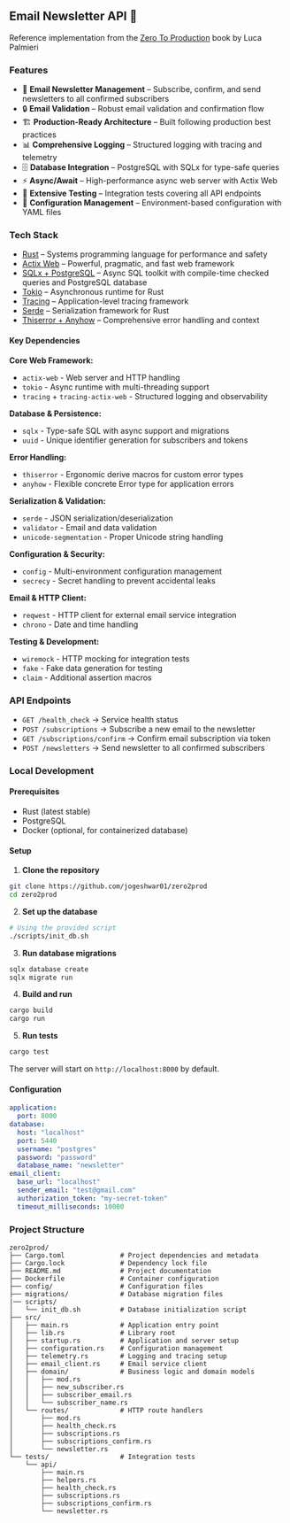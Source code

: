 ## Email Newsletter API 📧

Reference implementation from the <a href="https://www.zero2prod.com/">Zero To Production</a> book by Luca Palmieri

### Features

- 📧 **Email Newsletter Management** – Subscribe, confirm, and send newsletters to all confirmed subscribers
- 🔒 **Email Validation** – Robust email validation and confirmation flow
- 🏗️ **Production-Ready Architecture** – Built following production best practices
- 📊 **Comprehensive Logging** – Structured logging with tracing and telemetry
- 🗄️ **Database Integration** – PostgreSQL with SQLx for type-safe queries
- ⚡ **Async/Await** – High-performance async web server with Actix Web
- 🧪 **Extensive Testing** – Integration tests covering all API endpoints
- 🔧 **Configuration Management** – Environment-based configuration with YAML files

### Tech Stack

- [Rust](https://www.rust-lang.org/) – Systems programming language for performance and safety
- [Actix Web](https://actix.rs/) – Powerful, pragmatic, and fast web framework
- [SQLx + PostgreSQL](https://github.com/launchbadge/sqlx) – Async SQL toolkit with compile-time checked queries and PostgreSQL database
- [Tokio](https://tokio.rs/) – Asynchronous runtime for Rust
- [Tracing](https://tracing.rs/) – Application-level tracing framework
- [Serde](https://serde.rs/) – Serialization framework for Rust
- [Thiserror + Anyhow](https://docs.rs/thiserror/) – Comprehensive error handling and context

#### Key Dependencies

**Core Web Framework:**

- `actix-web` - Web server and HTTP handling
- `tokio` - Async runtime with multi-threading support
- `tracing` + `tracing-actix-web` - Structured logging and observability

**Database & Persistence:**

- `sqlx` - Type-safe SQL with async support and migrations
- `uuid` - Unique identifier generation for subscribers and tokens

**Error Handling:**

- `thiserror` - Ergonomic derive macros for custom error types
- `anyhow` - Flexible concrete Error type for application errors

**Serialization & Validation:**

- `serde` - JSON serialization/deserialization
- `validator` - Email and data validation
- `unicode-segmentation` - Proper Unicode string handling

**Configuration & Security:**

- `config` - Multi-environment configuration management
- `secrecy` - Secret handling to prevent accidental leaks

**Email & HTTP Client:**

- `reqwest` - HTTP client for external email service integration
- `chrono` - Date and time handling

**Testing & Development:**

- `wiremock` - HTTP mocking for integration tests
- `fake` - Fake data generation for testing
- `claim` - Additional assertion macros

### API Endpoints

- `GET /health_check` → Service health status
- `POST /subscriptions` → Subscribe a new email to the newsletter
- `GET /subscriptions/confirm` → Confirm email subscription via token
- `POST /newsletters` → Send newsletter to all confirmed subscribers

### Local Development

#### Prerequisites

- Rust (latest stable)
- PostgreSQL
- Docker (optional, for containerized database)

#### Setup

1. **Clone the repository**

```bash
git clone https://github.com/jogeshwar01/zero2prod
cd zero2prod
```

2. **Set up the database**

```bash
# Using the provided script
./scripts/init_db.sh
```

3. **Run database migrations**

```bash
sqlx database create
sqlx migrate run
```

4. **Build and run**

```bash
cargo build
cargo run
```

5. **Run tests**

```bash
cargo test
```

The server will start on `http://localhost:8000` by default.

#### Configuration

```yaml
application:
  port: 8000
database:
  host: "localhost"
  port: 5440
  username: "postgres"
  password: "password"
  database_name: "newsletter"
email_client:
  base_url: "localhost"
  sender_email: "test@gmail.com"
  authorization_token: "my-secret-token"
  timeout_milliseconds: 10000
```

### Project Structure

```
zero2prod/
├── Cargo.toml              # Project dependencies and metadata
├── Cargo.lock              # Dependency lock file
├── README.md               # Project documentation
├── Dockerfile              # Container configuration
├── config/                 # Configuration files
├── migrations/             # Database migration files
|── scripts/
│   └── init_db.sh          # Database initialization script
├── src/
│   ├── main.rs             # Application entry point
│   ├── lib.rs              # Library root
│   ├── startup.rs          # Application and server setup
│   ├── configuration.rs    # Configuration management
│   ├── telemetry.rs        # Logging and tracing setup
│   ├── email_client.rs     # Email service client
│   ├── domain/             # Business logic and domain models
│   │   ├── mod.rs
│   │   ├── new_subscriber.rs
│   │   ├── subscriber_email.rs
│   │   └── subscriber_name.rs
│   └── routes/             # HTTP route handlers
│       ├── mod.rs
│       ├── health_check.rs
│       ├── subscriptions.rs
│       ├── subscriptions_confirm.rs
│       └── newsletter.rs
└── tests/                  # Integration tests
    └── api/
        ├── main.rs
        ├── helpers.rs
        ├── health_check.rs
        ├── subscriptions.rs
        ├── subscriptions_confirm.rs
        └── newsletter.rs
```
